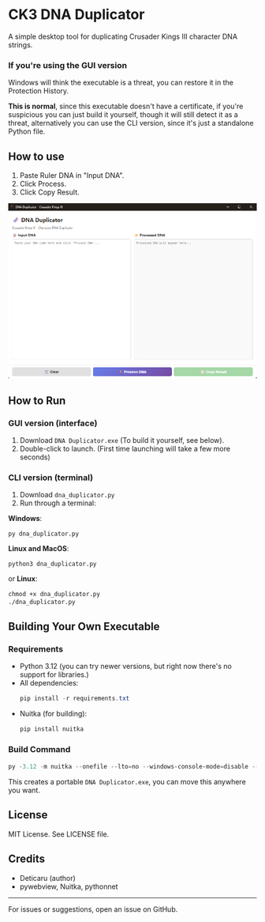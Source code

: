# CK3 DNA Duplicator

A simple desktop tool for duplicating Crusader Kings III character DNA strings.

### If you're using the GUI version

Windows will think the executable is a threat, you can restore it in the Protection History. 

**This is normal**, since this executable doesn't have a certificate, if you're suspicious you can just build it yourself, though it will still detect it as a threat, alternatively you can use the CLI version, since it's just a standalone Python file.

## How to use
1. Paste Ruler DNA in "Input DNA".
2. Click Process.
3. Click Copy Result.

![Screenshot](screenshot.png)

## How to Run
### GUI version (interface)
1. Download `DNA Duplicator.exe` (To build it yourself, see below).
2. Double-click to launch. (First time launching will take a few more seconds)

### CLI version (terminal)
1. Download `dna_duplicator.py`
2. Run through a terminal:

**Windows**:
```
py dna_duplicator.py 
```
**Linux and MacOS**:
```
python3 dna_duplicator.py
```
or **Linux**:
```
chmod +x dna_duplicator.py
./dna_duplicator.py
```

## Building Your Own Executable

### Requirements
- Python 3.12 (you can try newer versions, but right now there's no support for libraries.)
- All dependencies:
	```powershell
	pip install -r requirements.txt
	```
- Nuitka (for building):
	```powershell
	pip install nuitka
	```

### Build Command
```powershell
py -3.12 -m nuitka --onefile --lto=no --windows-console-mode=disable --windows-icon-from-ico=icon.ico --include-data-file=interface.html=interface.html --output-filename="DNA Duplicator.exe" dd_gui.py
```
This creates a portable `DNA Duplicator.exe`, you can move this anywhere you want.



## License
MIT License. See LICENSE file.

## Credits
- Deticaru (author)
- pywebview, Nuitka, pythonnet

---
For issues or suggestions, open an issue on GitHub.
